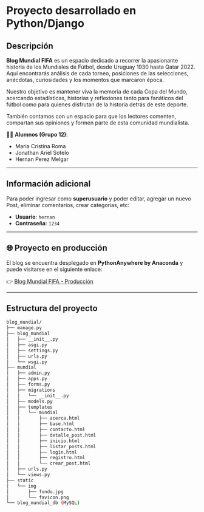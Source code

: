 # Proyecto desarrollado en Python/Django

## Descripción
**Blog Mundial FIFA** es un espacio dedicado a recorrer la apasionante historia de los Mundiales de Fútbol, desde Uruguay 1930 hasta Qatar 2022.  
Aquí encontrarás análisis de cada torneo, posiciones de las selecciones, anécdotas, curiosidades y los momentos que marcaron época.  

Nuestro objetivo es mantener viva la memoria de cada Copa del Mundo, acercando estadísticas, historias y reflexiones tanto para fanáticos del fútbol como para quienes disfrutan de la historia detrás de este deporte.  

También contamos con un espacio para que los lectores comenten, compartan sus opiniones y formen parte de esta comunidad mundialista.  

👨‍💻 **Alumnos (Grupo 12)**:  
- Maria Cristina Roma  
- Jonathan Ariel Sotelo  
- Hernan Perez Melgar   

---

## Información adicional
Para poder ingresar como **superusuario** y poder editar, agregar un nuevo Post, eliminar comentarios, crear categorías, etc:  

- **Usuario**: `hernan`  
- **Contraseña**: `1234`  

---

## 🌐 Proyecto en producción
El blog se encuentra desplegado en **PythonAnywhere by Anaconda** y puede visitarse en el siguiente enlace:  

👉 [Blog Mundial FIFA - Producción](https://hernanpm101.pythonanywhere.com/)  

---

## Estructura del proyecto

```bash
blog_mundial/
├── manage.py
├── blog_mundial
│   ├── __init__.py
│   ├── asgi.py
│   ├── settings.py
│   ├── urls.py
│   └── wsgi.py
├── mundial
│   ├── admin.py
│   ├── apps.py
│   ├── forms.py
│   ├── migrations
│   │   └── __init__.py
│   ├── models.py
│   ├── templates
│   │   └── mundial
│   │       ├── acerca.html
│   │       ├── base.html
│   │       ├── contacto.html
│   │       ├── detalle_post.html
│   │       ├── inicio.html
│   │       ├── listar_posts.html
│   │       ├── login.html
│   │       ├── registro.html
│   │       └── crear_post.html
│   ├── urls.py
│   └── views.py
├── static
│   └── img
│       ├── fondo.jpg
│       └── favicon.png
└── blog_mundial_db (MySQL)






